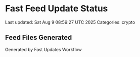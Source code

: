 # Fast Feed Update Status
Last updated: Sat Aug  9 08:59:27 UTC 2025
Categories: crypto

## Feed Files Generated

Generated by Fast Updates Workflow
